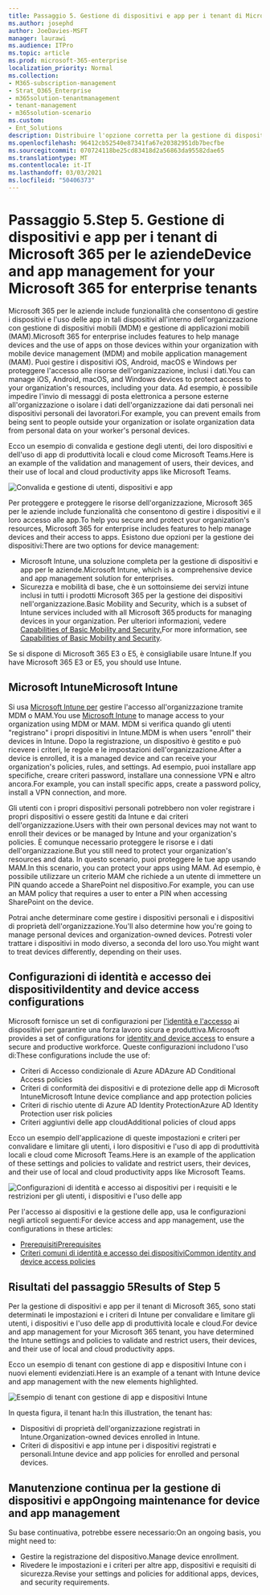 ```yaml
---
title: Passaggio 5. Gestione di dispositivi e app per i tenant di Microsoft 365 per le aziende
ms.author: josephd
author: JoeDavies-MSFT
manager: laurawi
ms.audience: ITPro
ms.topic: article
ms.prod: microsoft-365-enterprise
localization_priority: Normal
ms.collection:
- M365-subscription-management
- Strat_O365_Enterprise
- m365solution-tenantmanagement
- tenant-management
- m365solution-scenario
ms.custom:
- Ent_Solutions
description: Distribuire l'opzione corretta per la gestione di dispositivi e app per i tenant di Microsoft 365.
ms.openlocfilehash: 96412cb52540e87341fa67e20382951db7becfbe
ms.sourcegitcommit: 070724118be25cd83418d2a56863da95582dae65
ms.translationtype: MT
ms.contentlocale: it-IT
ms.lasthandoff: 03/03/2021
ms.locfileid: "50406373"
---
```

# <a name="step-5-device-and-app-management-for-your-microsoft-365-for-enterprise-tenants"></a><span data-ttu-id="e93a0-104">Passaggio 5.</span><span class="sxs-lookup"><span data-stu-id="e93a0-104">Step 5.</span></span> <span data-ttu-id="e93a0-105">Gestione di dispositivi e app per i tenant di Microsoft 365 per le aziende</span><span class="sxs-lookup"><span data-stu-id="e93a0-105">Device and app management for your Microsoft 365 for enterprise tenants</span></span>

<span data-ttu-id="e93a0-106">Microsoft 365 per le aziende include funzionalità che consentono di gestire i dispositivi e l'uso delle app in tali dispositivi all'interno dell'organizzazione con gestione di dispositivi mobili (MDM) e gestione di applicazioni mobili (MAM).</span><span class="sxs-lookup"><span data-stu-id="e93a0-106">Microsoft 365 for enterprise includes features to help manage devices and the use of apps on those devices within your organization with mobile device management (MDM) and mobile application management (MAM).</span></span> <span data-ttu-id="e93a0-107">Puoi gestire i dispositivi iOS, Android, macOS e Windows per proteggere l'accesso alle risorse dell'organizzazione, inclusi i dati.</span><span class="sxs-lookup"><span data-stu-id="e93a0-107">You can manage iOS, Android, macOS, and Windows devices to protect access to your organization's resources, including your data.</span></span> <span data-ttu-id="e93a0-108">Ad esempio, è possibile impedire l'invio di messaggi di posta elettronica a persone esterne all'organizzazione o isolare i dati dell'organizzazione dai dati personali nei dispositivi personali dei lavoratori.</span><span class="sxs-lookup"><span data-stu-id="e93a0-108">For example, you can prevent emails from being sent to people outside your organization or isolate organization data from personal data on your worker's personal devices.</span></span>

<span data-ttu-id="e93a0-109">Ecco un esempio di convalida e gestione degli utenti, dei loro dispositivi e dell'uso di app di produttività locali e cloud come Microsoft Teams.</span><span class="sxs-lookup"><span data-stu-id="e93a0-109">Here is an example of the validation and management of users, their devices, and their use of local and cloud productivity apps like Microsoft Teams.</span></span>

![Convalida e gestione di utenti, dispositivi e app](../media/tenant-management-overview/tenant-management-device-app-mgmt.png)

<span data-ttu-id="e93a0-111">Per proteggere e proteggere le risorse dell'organizzazione, Microsoft 365 per le aziende include funzionalità che consentono di gestire i dispositivi e il loro accesso alle app.</span><span class="sxs-lookup"><span data-stu-id="e93a0-111">To help you secure and protect your organization's resources, Microsoft 365 for enterprise includes features to help manage devices and their access to apps.</span></span> <span data-ttu-id="e93a0-112">Esistono due opzioni per la gestione dei dispositivi:</span><span class="sxs-lookup"><span data-stu-id="e93a0-112">There are two options for device management:</span></span>

- <span data-ttu-id="e93a0-113">Microsoft Intune, una soluzione completa per la gestione di dispositivi e app per le aziende.</span><span class="sxs-lookup"><span data-stu-id="e93a0-113">Microsoft Intune, which is a comprehensive device and app management solution for enterprises.</span></span>
- <span data-ttu-id="e93a0-114">Sicurezza e mobilità di base, che è un sottoinsieme dei servizi intune inclusi in tutti i prodotti Microsoft 365 per la gestione dei dispositivi nell'organizzazione.</span><span class="sxs-lookup"><span data-stu-id="e93a0-114">Basic Mobility and Security, which is a subset of Intune services included with all Microsoft 365 products for managing devices in your organization.</span></span> <span data-ttu-id="e93a0-115">Per ulteriori informazioni, vedere [Capabilities of Basic Mobility and Security.](https://docs.microsoft.com/microsoft-365/admin/basic-mobility-security/capabilities)</span><span class="sxs-lookup"><span data-stu-id="e93a0-115">For more information, see [Capabilities of Basic Mobility and Security](https://docs.microsoft.com/microsoft-365/admin/basic-mobility-security/capabilities).</span></span>

<span data-ttu-id="e93a0-116">Se si dispone di Microsoft 365 E3 o E5, è consigliabile usare Intune.</span><span class="sxs-lookup"><span data-stu-id="e93a0-116">If you have Microsoft 365 E3 or E5, you should use Intune.</span></span>

## <a name="microsoft-intune"></a><span data-ttu-id="e93a0-117">Microsoft Intune</span><span class="sxs-lookup"><span data-stu-id="e93a0-117">Microsoft Intune</span></span>

<span data-ttu-id="e93a0-118">Si usa [Microsoft Intune per](https://docs.microsoft.com/mem/intune/fundamentals/planning-guide) gestire l'accesso all'organizzazione tramite MDM o MAM.</span><span class="sxs-lookup"><span data-stu-id="e93a0-118">You use [Microsoft Intune](https://docs.microsoft.com/mem/intune/fundamentals/planning-guide) to manage access to your organization using MDM or MAM.</span></span> <span data-ttu-id="e93a0-119">MDM si verifica quando gli utenti "registrano" i propri dispositivi in Intune.</span><span class="sxs-lookup"><span data-stu-id="e93a0-119">MDM is when users "enroll" their devices in Intune.</span></span> <span data-ttu-id="e93a0-120">Dopo la registrazione, un dispositivo è gestito e può ricevere i criteri, le regole e le impostazioni dell'organizzazione.</span><span class="sxs-lookup"><span data-stu-id="e93a0-120">After a device is enrolled, it is a managed device and can receive your organization's  policies, rules, and settings.</span></span> <span data-ttu-id="e93a0-121">Ad esempio, puoi installare app specifiche, creare criteri password, installare una connessione VPN e altro ancora.</span><span class="sxs-lookup"><span data-stu-id="e93a0-121">For example, you can install specific apps, create a password policy, install a VPN connection, and more.</span></span>

<span data-ttu-id="e93a0-122">Gli utenti con i propri dispositivi personali potrebbero non voler registrare i propri dispositivi o essere gestiti da Intune e dai criteri dell'organizzazione.</span><span class="sxs-lookup"><span data-stu-id="e93a0-122">Users with their own personal devices may not want to enroll their devices or be managed by Intune and your organization's policies.</span></span> <span data-ttu-id="e93a0-123">È comunque necessario proteggere le risorse e i dati dell'organizzazione.</span><span class="sxs-lookup"><span data-stu-id="e93a0-123">But you still need to protect your organization's resources and data.</span></span> <span data-ttu-id="e93a0-124">In questo scenario, puoi proteggere le tue app usando MAM.</span><span class="sxs-lookup"><span data-stu-id="e93a0-124">In this scenario, you can protect your apps using MAM.</span></span> <span data-ttu-id="e93a0-125">Ad esempio, è possibile utilizzare un criterio MAM che richiede a un utente di immettere un PIN quando accede a SharePoint nel dispositivo.</span><span class="sxs-lookup"><span data-stu-id="e93a0-125">For example, you can use an MAM policy that requires a user to enter a PIN when accessing SharePoint on the device.</span></span>

<span data-ttu-id="e93a0-126">Potrai anche determinare come gestire i dispositivi personali e i dispositivi di proprietà dell'organizzazione.</span><span class="sxs-lookup"><span data-stu-id="e93a0-126">You'll also determine how you're going to manage personal devices and organization-owned devices.</span></span> <span data-ttu-id="e93a0-127">Potresti voler trattare i dispositivi in modo diverso, a seconda del loro uso.</span><span class="sxs-lookup"><span data-stu-id="e93a0-127">You might want to treat devices differently, depending on their uses.</span></span>

## <a name="identity-and-device-access-configurations"></a><span data-ttu-id="e93a0-128">Configurazioni di identità e accesso dei dispositivi</span><span class="sxs-lookup"><span data-stu-id="e93a0-128">Identity and device access configurations</span></span>

<span data-ttu-id="e93a0-129">Microsoft fornisce un set di configurazioni per [l'identità e l'accesso](../security/office-365-security/microsoft-365-policies-configurations.md) ai dispositivi per garantire una forza lavoro sicura e produttiva.</span><span class="sxs-lookup"><span data-stu-id="e93a0-129">Microsoft provides a set of configurations for [identity and device access](../security/office-365-security/microsoft-365-policies-configurations.md) to ensure a secure and productive workforce.</span></span> <span data-ttu-id="e93a0-130">Queste configurazioni includono l'uso di:</span><span class="sxs-lookup"><span data-stu-id="e93a0-130">These configurations include the use of:</span></span>

- <span data-ttu-id="e93a0-131">Criteri di Accesso condizionale di Azure AD</span><span class="sxs-lookup"><span data-stu-id="e93a0-131">Azure AD Conditional Access policies</span></span>
- <span data-ttu-id="e93a0-132">Criteri di conformità dei dispositivi e di protezione delle app di Microsoft Intune</span><span class="sxs-lookup"><span data-stu-id="e93a0-132">Microsoft Intune device compliance and app protection policies</span></span>
- <span data-ttu-id="e93a0-133">Criteri di rischio utente di Azure AD Identity Protection</span><span class="sxs-lookup"><span data-stu-id="e93a0-133">Azure AD Identity Protection user risk policies</span></span>
- <span data-ttu-id="e93a0-134">Criteri aggiuntivi delle app cloud</span><span class="sxs-lookup"><span data-stu-id="e93a0-134">Additional policies of cloud apps</span></span>

<span data-ttu-id="e93a0-135">Ecco un esempio dell'applicazione di queste impostazioni e criteri per convalidare e limitare gli utenti, i loro dispositivi e l'uso di app di produttività locali e cloud come Microsoft Teams.</span><span class="sxs-lookup"><span data-stu-id="e93a0-135">Here is an example of the application of these settings and policies to validate and restrict users, their devices, and their use of local and cloud productivity apps like Microsoft Teams.</span></span>

![Configurazioni di identità e accesso ai dispositivi per i requisiti e le restrizioni per gli utenti, i dispositivi e l'uso delle app](../media/tenant-management-overview/tenant-management-device-app-mgmt-golden-config.png)

<span data-ttu-id="e93a0-137">Per l'accesso ai dispositivi e la gestione delle app, usa le configurazioni negli articoli seguenti:</span><span class="sxs-lookup"><span data-stu-id="e93a0-137">For device access and app management, use the configurations in these articles:</span></span>

- [<span data-ttu-id="e93a0-138">Prerequisiti</span><span class="sxs-lookup"><span data-stu-id="e93a0-138">Prerequisites</span></span>](../security/office-365-security/identity-access-prerequisites.md)
- [<span data-ttu-id="e93a0-139">Criteri comuni di identità e accesso dei dispositivi</span><span class="sxs-lookup"><span data-stu-id="e93a0-139">Common identity and device access policies</span></span>](../security/office-365-security/identity-access-policies.md)

## <a name="results-of-step-5"></a><span data-ttu-id="e93a0-140">Risultati del passaggio 5</span><span class="sxs-lookup"><span data-stu-id="e93a0-140">Results of Step 5</span></span>

<span data-ttu-id="e93a0-141">Per la gestione di dispositivi e app per il tenant di Microsoft 365, sono stati determinati le impostazioni e i criteri di Intune per convalidare e limitare gli utenti, i dispositivi e l'uso delle app di produttività locale e cloud.</span><span class="sxs-lookup"><span data-stu-id="e93a0-141">For device and app management for your Microsoft 365 tenant, you have determined the Intune settings and policies to validate and restrict users, their devices, and their use of local and cloud productivity apps.</span></span>

<span data-ttu-id="e93a0-142">Ecco un esempio di tenant con gestione di app e dispositivi Intune con i nuovi elementi evidenziati.</span><span class="sxs-lookup"><span data-stu-id="e93a0-142">Here is an example of a tenant with Intune device and app management with the new elements highlighted.</span></span>

![Esempio di tenant con gestione di app e dispositivi Intune](../media/tenant-management-overview/tenant-management-tenant-build-step5.png)

<span data-ttu-id="e93a0-144">In questa figura, il tenant ha:</span><span class="sxs-lookup"><span data-stu-id="e93a0-144">In this illustration, the tenant has:</span></span>

- <span data-ttu-id="e93a0-145">Dispositivi di proprietà dell'organizzazione registrati in Intune.</span><span class="sxs-lookup"><span data-stu-id="e93a0-145">Organization-owned devices enrolled in Intune.</span></span>
- <span data-ttu-id="e93a0-146">Criteri di dispositivi e app intune per i dispositivi registrati e personali.</span><span class="sxs-lookup"><span data-stu-id="e93a0-146">Intune device and app policies for enrolled and personal devices.</span></span>

## <a name="ongoing-maintenance-for-device-and-app-management"></a><span data-ttu-id="e93a0-147">Manutenzione continua per la gestione di dispositivi e app</span><span class="sxs-lookup"><span data-stu-id="e93a0-147">Ongoing maintenance for device and app management</span></span>

<span data-ttu-id="e93a0-148">Su base continuativa, potrebbe essere necessario:</span><span class="sxs-lookup"><span data-stu-id="e93a0-148">On an ongoing basis, you might need to:</span></span> 

- <span data-ttu-id="e93a0-149">Gestire la registrazione del dispositivo.</span><span class="sxs-lookup"><span data-stu-id="e93a0-149">Manage device enrollment.</span></span>
- <span data-ttu-id="e93a0-150">Rivedere le impostazioni e i criteri per altre app, dispositivi e requisiti di sicurezza.</span><span class="sxs-lookup"><span data-stu-id="e93a0-150">Revise your settings and policies for additional apps, devices, and security requirements.</span></span>

